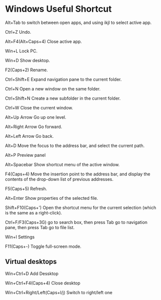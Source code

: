 Windows Useful Shortcut
=========
Alt+Tab to switch between open apps, and using ikjl to select active app.

Ctrl+Z Undo.

Alt+F4(Alt+Caps+4) Close active app.

Win+L Lock PC.

Win+D Show desktop.

F2(Caps+2) Rename.

Ctrl+Shift+E Expand navigation pane to the current folder. 

Ctrl+N Open a new window on the same folder. 

Ctrl+Shift+N Create a new subfolder in the current folder. 

Ctrl+W Close the current window. 

Alt+Up Arrow Go up one level. 

Alt+Right Arrow Go forward. 

Alt+Left Arrow Go back. 

Alt+D Move the focus to the address bar, and select the current path. 

Alt+P   Preview panel

Alt+Spacebar Show shortcut menu of the active window.

F4(Caps+4) Move the insertion point to the address bar, and display the contents of the drop-down list of previous addresses. 

F5(Caps+5) Refresh.

Alt+Enter Show properties of the selected file. 

Shift+F10(Caps+') Open the shortcut menu for the current selection (which is the same as a right-click). 

Ctrl+F/F3(Caps+3G) go to search box, then press Tab go to navigation pane, then press Tab go to file list.

Win+I   Settings

F11(Caps+-) Toggle full-screen mode. 
## Virtual desktops
Win+Ctrl+D  Add Dessktop

Win+Ctrl+F4(Caps+4) Close desktop

Win+Ctrl+Right/Left(Caps+l/j)  Switch to right/left one

